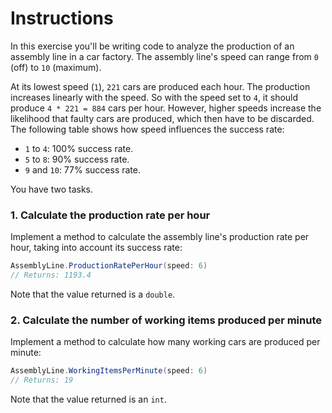 # Instructions

In this exercise you'll be writing code to analyze the production of an assembly line in a car factory. The assembly line's speed can range from `0` (off) to `10` (maximum).

At its lowest speed (`1`), `221` cars are produced each hour. The production increases linearly with the speed. So with the speed set to `4`, it should produce `4 * 221 = 884` cars per hour. However, higher speeds increase the likelihood that faulty cars are produced, which then have to be discarded. The following table shows how speed influences the success rate:

- `1` to `4`: 100% success rate.
- `5` to `8`: 90% success rate.
- `9` and `10`: 77% success rate.

You have two tasks.

### 1. Calculate the production rate per hour

Implement a method to calculate the assembly line's production rate per hour, taking into account its success rate:

```csharp
AssemblyLine.ProductionRatePerHour(speed: 6)
// Returns: 1193.4
```

Note that the value returned is a `double`.

### 2. Calculate the number of working items produced per minute

Implement a method to calculate how many working cars are produced per minute:

```csharp
AssemblyLine.WorkingItemsPerMinute(speed: 6)
// Returns: 19
```

Note that the value returned is an `int`.
